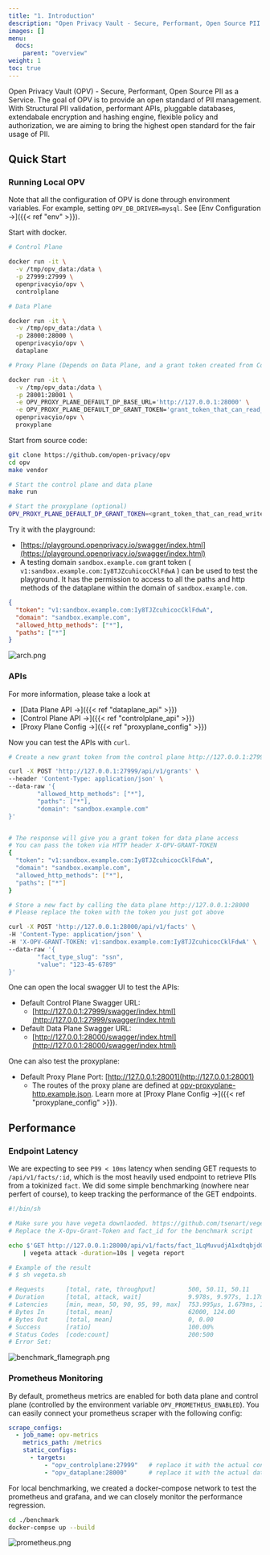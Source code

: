 ```yaml
---
title: "1. Introduction"
description: "Open Privacy Vault - Secure, Performant, Open Source PII as a Service."
images: []
menu:
  docs:
    parent: "overview"
weight: 1
toc: true
---
```


Open Privacy Vault (OPV) - Secure, Performant, Open Source PII as a Service.
The goal of OPV is to provide an open standard of PII management. With Structural PII
validation, performant APIs, pluggable databases, extendabale encryption and hashing engine,
flexible policy and authorization, we are aiming to bring the highest open standard for
the fair usage of PII.

## Quick Start

### Running Local OPV

Note that all the configuration of OPV is done through environment variables.
For example, setting `OPV_DB_DRIVER=mysql`. See [Env Configuration →]({{< ref "env" >}}).

Start with docker.

```sh
# Control Plane

docker run -it \
  -v /tmp/opv_data:/data \
  -p 27999:27999 \
  openprivacyio/opv \
  controlplane
```

```sh
# Data Plane

docker run -it \
  -v /tmp/opv_data:/data \
  -p 28000:28000 \
  openprivacyio/opv \
  dataplane
```

```sh
# Proxy Plane (Depends on Data Plane, and a grant token created from Control Plane)

docker run -it \
  -v /tmp/opv_data:/data \
  -p 28001:28001 \
  -e OPV_PROXY_PLANE_DEFAULT_DP_BASE_URL='http://127.0.0.1:28000' \
  -e OPV_PROXY_PLANE_DEFAULT_DP_GRANT_TOKEN='grant_token_that_can_read_write_facts' \
  openprivacyio/opv \
  proxyplane
```

Start from source code:

```sh
git clone https://github.com/open-privacy/opv
cd opv
make vendor

# Start the control plane and data plane
make run

# Start the proxyplane (optional)
OPV_PROXY_PLANE_DEFAULT_DP_GRANT_TOKEN=<grant_token_that_can_read_write_facts> make run_proxyplane
```

Try it with the playground:

- [https://playground.openprivacy.io/swagger/index.html](https://playground.openprivacy.io/swagger/index.html)
- A testing domain `sandbox.example.com` grant token ( `v1:sandbox.example.com:Iy8TJZcuhicocCklFdwA` ) can be used to test the playground. It has the permission to access to all the paths and http methods of the dataplane within the domain of `sandbox.example.com`.

```json
{
  "token": "v1:sandbox.example.com:Iy8TJZcuhicocCklFdwA",
  "domain": "sandbox.example.com",
  "allowed_http_methods": ["*"],
  "paths": ["*"]
}
```

<img src="/images/dataplane_swagger.png" class="img-fluid" alt="arch.png">

### APIs

For more information, please take a look at

- [Data Plane API →]({{< ref "dataplane_api" >}})
- [Control Plane API →]({{< ref "controlplane_api" >}})
- [Proxy Plane Config →]({{< ref "proxyplane_config" >}})

Now you can test the APIs with `curl`.

```sh
# Create a new grant token from the control plane http://127.0.0.1:27999

curl -X POST 'http://127.0.0.1:27999/api/v1/grants' \
--header 'Content-Type: application/json' \
--data-raw '{
        "allowed_http_methods": ["*"],
        "paths": ["*"],
        "domain": "sandbox.example.com"
}'


# The response will give you a grant token for data plane access
# You can pass the token via HTTP header X-OPV-GRANT-TOKEN
{
  "token": "v1:sandbox.example.com:Iy8TJZcuhicocCklFdwA",
  "domain": "sandbox.example.com",
  "allowed_http_methods": ["*"],
  "paths": ["*"]
}
```

```sh
# Store a new fact by calling the data plane http://127.0.0.1:28000
# Please replace the token with the token you just got above

curl -X POST 'http://127.0.0.1:28000/api/v1/facts' \
-H 'Content-Type: application/json' \
-H 'X-OPV-GRANT-TOKEN: v1:sandbox.example.com:Iy8TJZcuhicocCklFdwA' \
--data-raw '{
        "fact_type_slug": "ssn",
        "value": "123-45-6789"
}'
```

One can open the local swagger UI to test the APIs:

- Default Control Plane Swagger URL:
  - [http://127.0.0.1:27999/swagger/index.html](http://127.0.0.1:27999/swagger/index.html)
- Default Data Plane Swagger URL:
  - [http://127.0.0.1:28000/swagger/index.html](http://127.0.0.1:28000/swagger/index.html)

One can also test the proxyplane:

- Default Proxy Plane Port: [http://127.0.0.1:28001](http://127.0.0.1:28001)
  - The routes of the proxy plane are defined at [opv-proxyplane-http.example.json](https://github.com/open-privacy/opv/blob/53eb70c1ce9aaaa897863982efb468df487ce7c0/cmd/proxyplane/opv-proxyplane-http.example.json#L105). Learn more at [Proxy Plane Config →]({{< ref "proxyplane_config" >}}).

## Performance

### Endpoint Latency

We are expecting to see `P99 < 10ms` latency when sending GET requests to `/api/v1/facts/:id`,
which is the most heavily used endpoint to retrieve PIIs from a tokinized `fact`. We did some simple
benchmarking (nowhere near perfert of course), to keep tracking the performance of the GET endpoints.

```sh
#!/bin/sh

# Make sure you have vegeta downlaoded. https://github.com/tsenart/vegeta
# Replace the X-Opv-Grant-Token and fact_id for the benchmark script

echo $'GET http://127.0.0.1:28000/api/v1/facts/fact_1LqMuvudjA1xdtqbjd0l \nX-Opv-Grant-Token: v1:sandbox.example.com:Iy8TJZcuhicocCklFdwA' \
    | vegeta attack -duration=10s | vegeta report

# Example of the result
# $ sh vegeta.sh

# Requests      [total, rate, throughput]         500, 50.11, 50.11
# Duration      [total, attack, wait]             9.978s, 9.977s, 1.17ms
# Latencies     [min, mean, 50, 90, 95, 99, max]  753.995µs, 1.679ms, 1.415ms, 2.564ms, 3.061ms, 6.926ms, 12.096ms
# Bytes In      [total, mean]                     62000, 124.00
# Bytes Out     [total, mean]                     0, 0.00
# Success       [ratio]                           100.00%
# Status Codes  [code:count]                      200:500
# Error Set:
```

<img src="/images/BenchmarkFlameGraph.png" class="img-fluid" alt="benchmark_flamegraph.png">

### Prometheus Monitoring

By default, prometheus metrics are enabled for both data plane and control plane (controlled
by the environment variable `OPV_PROMETHEUS_ENABLED`). You can easily connect your prometheus
scraper with the following config:

```yaml
scrape_configs:
  - job_name: opv-metrics
    metrics_path: /metrics
    static_configs:
      - targets:
          - "opv_controlplane:27999"   # replace it with the actual controlplane's base URL
          - "opv_dataplane:28000"      # replace it with the actual dataplane's base URL
```

For local benchmarking, we created a docker-compose network to test the prometheus and grafana,
and we can closely monitor the performance regression.

```sh
cd ./benchmark
docker-compse up --build
```

<img src="/images/Prometheus.png" class="img-fluid" alt="prometheus.png">

